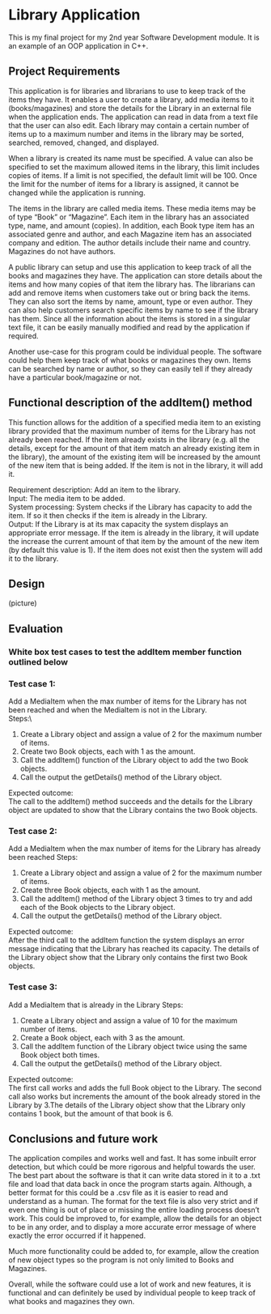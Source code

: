 # Library Application

This is my final project for my 2nd year Software Development module. It is an example of an OOP application in C++.

## Project Requirements
  This application is for libraries and librarians to use to keep track of the items they have. It enables a user to create a library, add media items to it (books/magazines) and store the details for the Library in an external file when the application ends. The application can read in data from a text file that the user can also edit. Each library may contain a certain number of items up to a maximum number and items in the library may be sorted, searched, removed, changed, and displayed.

  When a library is created its name must be specified. A value can also be specified to set the maximum allowed items in the library, this limit includes copies of items. If a limit is not specified, the default limit will be 100. Once the limit for the number of items for a library is assigned, it cannot be changed while the application is running.
 
  The items in the library are called media items. These media items may be of type “Book” or “Magazine”. Each item in the library has an associated type, name, and amount (copies). In addition, each Book type item has an associated genre and author, and each Magazine item has an associated company and edition. The author details include their name and country. Magazines do not have authors.

  A public library can setup and use this application to keep track of all the books and magazines they have. The application can store details about the items and how many copies of that item the library has. The librarians can add and remove items when customers take out or bring back the items. They can also sort the items by name, amount, type or even author. They can also help customers search specific items by name to see if the library has them. Since all the information about the items is stored in a singular text file, it can be easily manually modified and read by the application if required.

  Another use-case for this program could be individual people. The software could help them keep track of what books or magazines they own. Items can be searched by name or author, so they can easily tell if they already have a particular book/magazine or not.

## Functional description of the addItem() method
  This function allows for the addition of a specified media item to an existing library provided that the maximum number of items for the Library has not already been reached. 
If the item already exists in the library (e.g. all the details, except for the amount of that item match an already existing item in the library), the amount of the existing item will be increased by the amount of the new item that is being added. If the item is not in the library, it will add it.

Requirement description: Add an item to the library.\
Input: The media item to be added.\
System processing: System checks if the Library has capacity to add the item. If so it then checks if the item is already in the Library.\
Output: If the Library is at its max capacity the system displays an appropriate error message. If the item is already in the library, it will update the increase the current amount of that item by the amount of the new item (by default this value is 1). If the item does not exist then the system will add it to the library.

## Design
(picture)
 
## Evaluation
### White box test cases to test the addItem member function outlined below
### Test case 1:
  Add a MediaItem when the max number of items for the Library has not been reached and when the MediaItem is not in the Library.\
Steps:\
1.	Create a Library object and assign a value of 2 for the maximum number of items.
2.	Create two Book objects, each with 1 as the amount.
3.	Call the addItem() function of the Library object to add the two Book objects.
4.	Call the output the getDetails() method of the Library object.

Expected outcome:\
The call to the addItem() method succeeds and the details for the Library object are updated to show that the Library contains the two Book objects.
 

### Test case 2:
Add a MediaItem when the max number of items for the Library has already been reached
Steps:
1.	Create a Library object and assign a value of 2 for the maximum number of items.
2.	Create three Book objects, each with 1 as the amount.
3.	Call the addItem() method of the Library object 3 times to try and add each of the Book objects to the Library object.
4.	Call the output the getDetails() method of the Library object.
 
Expected outcome:\
After the third call to the addItem function the system displays an error message indicating that the Library has reached its capacity. The details of the Library object show that the Library only contains the first two Book objects.
 
### Test case 3:
Add a MediaItem that is already in the Library
Steps:
1.	Create a Library object and assign a value of 10 for the maximum number of items.
2.	Create a Book object, each with 3 as the amount.
3.	Call the addItem function of the Library object twice using the same Book object both times.
4.	Call the output the getDetails() method of the Library object.
 
Expected outcome:\
The first call works and adds the full Book object to the Library. The second call also works but increments the amount of the book already stored in the Library by 3.The details of the Library object show that the Library only contains 1 book, but the amount of that book is 6.

## Conclusions and future work
  The application compiles and works well and fast. It has some inbuilt error detection, but which could be more rigorous and helpful towards the user. The best part about the software is that it can write data stored in it to a .txt file and load that data back in once the program starts again. Although, a better format for this could be a .csv file as it is easier to read and understand as a human. The format for the text file is also very strict and if even one thing is out of place or missing the entire loading process doesn’t work. This could be improved to, for example, allow the details for an object to be in any order, and to display a more accurate error message of where exactly the error occurred if it happened.

Much more functionality could be added to, for example, allow the creation of new object types so the program is not only limited to Books and Magazines.

Overall, while the software could use a lot of work and new features, it is functional and can definitely be used by individual people to keep track of what books and magazines they own.

